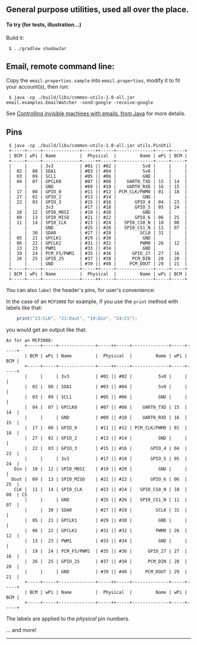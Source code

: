 ## General purpose utilities, used all over the place.


#### To try (for tests, illustration...)

Build it:
```
 $ ../gradlew shadowJar
```

## Email, remote command line:
Copy the `email.properties.sample` into `email.properties`, modify it to fit your account(s), then run:
```
 $ java -cp ./build/libs/common-utils-1.0-all.jar email.examples.EmailWatcher -send:google -receive:google
```
See [Controlling invisible machines with emails, from Java](http://hocus-blogus.blogspot.com/2018/04/driving-and-monitoring-from-emails.html) for more details.

## Pins
```
 $ java -cp ./build/libs/common-utils-1.0-all.jar utils.PinUtil
 +-----+-----+--------------+-----++-----+--------------+-----+-----+
 | BCM | wPi | Name         |  Physical  |         Name | wPi | BCM |
 +-----+-----+--------------+-----++-----+--------------+-----+-----+
 |     |     | 3v3          | #01 || #02 |          5v0 |     |     |
 |  02 |  08 | SDA1         | #03 || #04 |          5v0 |     |     |
 |  03 |  09 | SCL1         | #05 || #06 |          GND |     |     |
 |  04 |  07 | GPCLK0       | #07 || #08 |    UART0_TXD | 15  | 14  |
 |     |     | GND          | #09 || #10 |    UART0_RXD | 16  | 15  |
 |  17 |  00 | GPIO_0       | #11 || #12 | PCM_CLK/PWM0 | 01  | 18  |
 |  27 |  02 | GPIO_2       | #13 || #14 |          GND |     |     |
 |  22 |  03 | GPIO_3       | #15 || #16 |       GPIO_4 | 04  | 23  |
 |     |     | 3v3          | #17 || #18 |       GPIO_5 | 05  | 24  |
 |  10 |  12 | SPI0_MOSI    | #19 || #20 |          GND |     |     |
 |  09 |  13 | SPI0_MISO    | #21 || #22 |       GPIO_6 | 06  | 25  |
 |  11 |  14 | SPI0_CLK     | #23 || #24 |   SPI0_CS0_N | 10  | 08  |
 |     |     | GND          | #25 || #26 |   SPI0_CS1_N | 11  | 07  |
 |     |  30 | SDA0         | #27 || #28 |         SCL0 | 31  |     |
 |  05 |  21 | GPCLK1       | #29 || #30 |          GND |     |     |
 |  06 |  22 | GPCLK2       | #31 || #32 |         PWM0 | 26  | 12  |
 |  13 |  23 | PWM1         | #33 || #34 |          GND |     |     |
 |  19 |  24 | PCM_FS/PWM1  | #35 || #36 |      GPIO_27 | 27  | 16  |
 |  26 |  25 | GPIO_25      | #37 || #38 |      PCM_DIN | 28  | 20  |
 |     |     | GND          | #39 || #40 |     PCM_DOUT | 29  | 21  |
 +-----+-----+--------------+-----++-----+--------------+-----+-----+
 | BCM | wPi | Name         |  Physical  |         Name | wPi | BCM |
 +-----+-----+--------------+-----++-----+--------------+-----+-----+
```

You can also `label` the header's pins, for user's convenience:

In the case of an `MCP3008` for example, if you use the `print` method with labels like that:
```java
	print("23:CLK", "21:Dout", "19:Din", "24:CS");
```
you would get an output like that:
```
As for an MCP3008:
       +-----+-----+--------------+-----++-----+--------------+-----+-----+
       | BCM | wPi | Name         |  Physical  |         Name | wPi | BCM |
       +-----+-----+--------------+-----++-----+--------------+-----+-----+
       |     |     | 3v3          | #01 || #02 |          5v0 |     |     |
       |  02 |  08 | SDA1         | #03 || #04 |          5v0 |     |     |
       |  03 |  09 | SCL1         | #05 || #06 |          GND |     |     |
       |  04 |  07 | GPCLK0       | #07 || #08 |    UART0_TXD | 15  | 14  |
       |     |     | GND          | #09 || #10 |    UART0_RXD | 16  | 15  |
       |  17 |  00 | GPIO_0       | #11 || #12 | PCM_CLK/PWM0 | 01  | 18  |
       |  27 |  02 | GPIO_2       | #13 || #14 |          GND |     |     |
       |  22 |  03 | GPIO_3       | #15 || #16 |       GPIO_4 | 04  | 23  |
       |     |     | 3v3          | #17 || #18 |       GPIO_5 | 05  | 24  |
   Din |  10 |  12 | SPI0_MOSI    | #19 || #20 |          GND |     |     |
  Dout |  09 |  13 | SPI0_MISO    | #21 || #22 |       GPIO_6 | 06  | 25  |
   CLK |  11 |  14 | SPI0_CLK     | #23 || #24 |   SPI0_CS0_N | 10  | 08  | CS
       |     |     | GND          | #25 || #26 |   SPI0_CS1_N | 11  | 07  |
       |     |  30 | SDA0         | #27 || #28 |         SCL0 | 31  |     |
       |  05 |  21 | GPCLK1       | #29 || #30 |          GND |     |     |
       |  06 |  22 | GPCLK2       | #31 || #32 |         PWM0 | 26  | 12  |
       |  13 |  23 | PWM1         | #33 || #34 |          GND |     |     |
       |  19 |  24 | PCM_FS/PWM1  | #35 || #36 |      GPIO_27 | 27  | 16  |
       |  26 |  25 | GPIO_25      | #37 || #38 |      PCM_DIN | 28  | 20  |
       |     |     | GND          | #39 || #40 |     PCM_DOUT | 29  | 21  |
       +-----+-----+--------------+-----++-----+--------------+-----+-----+
       | BCM | wPi | Name         |  Physical  |         Name | wPi | BCM |
       +-----+-----+--------------+-----++-----+--------------+-----+-----+

```

The labels are applied to the *physical* pin numbers.


... and more!

---
